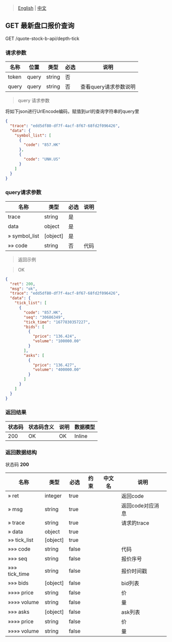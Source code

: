 > [English](./latest_order_book_price_query.md) | [中文](./latest_order_book_price_query_cn.md)

## GET 最新盘口报价查询

GET /quote-stock-b-api/depth-tick

### 请求参数

| 名称                   | 位置  | 类型    | 必选 | 说明                                                         |
| ---------------------- | ----- | ------- | ---- | ------------------------------------------------------------ |
| token                  | query | string  | 否   |                                                          |
| query                   | query  | string  | 否   | 查看query请求参数说明                                   |

> query 请求参数

将如下json进行UrlEncode编码，赋值到url的查询字符串的query里
```json
{
  "trace": "edd5df80-df7f-4acf-8f67-68fd2f096426",
  "data": {
    "symbol_list": [
      {
        "code": "857.HK"
      },
      {
        "code": "UNH.US"
      }
    ]
  }
}
```

### query请求参数

|名称|类型|必选|说明|
|---|---|---|---|
|trace|string| 是 ||
|data|object| 是 ||
|» symbol_list|[object]| 是 ||
|»» code|string| 否 |代码|

> 返回示例

> OK

```json
{
  "ret": 200,
  "msg": "ok",
  "trace": "edd5df80-df7f-4acf-8f67-68fd2f096426",
  "data": {
    "tick_list": [
      {
        "code": "857.HK",
        "seq": "30686349",
        "tick_time": "1677830357227",
        "bids": [
          {
            "price": "136.424",
            "volume": "100000.00"
          }
        ],
        "asks": [
          {
            "price": "136.427",
            "volume": "400000.00"
          }
        ]
      }
    ]
  }
}
```

### 返回结果

|状态码|状态码含义|说明|数据模型|
|---|---|---|---|
|200|OK|OK|Inline|

### 返回数据结构

状态码 **200**

|名称|类型|必选|约束|中文名|说明|
|---|---|---|---|---|---|
|» ret|integer|true|||返回code|
|» msg|string|true|||返回code对应消息|
|» trace|string|true|||请求的trace|
|» data|object|true||||
|»» tick_list|[object]|true||||
|»»» code|string|false|||代码|
|»»» seq|string|false|||报价序号|
|»»» tick_time|string|false|||报价时间戳|
|»»» bids|[object]|false|||bid列表|
|»»»» price|string|false|||价|
|»»»» volume|string|false|||量|
|»»» asks|[object]|false|||ask列表|
|»»»» price|string|false|||价|
|»»»» volume|string|false|||量|

